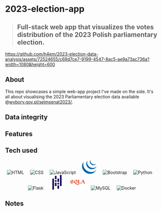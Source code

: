 ﻿# 2023-election-app

> ## Full-stack web app that visualizes the votes distribution of the 2023 Polish parliamentary election.

https://github.com/h4em/2023-election-data-analysis/assets/72524655/c69d7ce7-9199-4547-8ac5-ae9a73ac736a?width=1080&height=600

## About 
This repo showcases a simple web-app project I've made on the side. It's all about visualising the 2023 Parliamentary election data available @[wybory.gov.pl/sejmsenat2023/](https://wybory.gov.pl/sejmsenat2023/pl/dane_w_arkuszach).

## Data integrity

## Features 

## Tech used
<p align="center">
  <img src="https://user-images.githubusercontent.com/25181517/192158954-f88b5814-d510-4564-b285-dff7d6400dad.png" alt="HTML" width="48" height="48" style="margin-right: 16px;">
  <img src="https://user-images.githubusercontent.com/25181517/183898674-75a4a1b1-f960-4ea9-abcb-637170a00a75.png" alt="CSS" width="48" height="48" style="margin-right: 16px;">
  <img src="https://user-images.githubusercontent.com/25181517/117447155-6a868a00-af3d-11eb-9cfe-245df15c9f3f.png" alt="JavaScript" width="48" height="48" style="margin-right: 16px;">
  <img src="res\jquery.svg" alt="JavaScript" width="48" height="48" style="margin-right: 16px;">
  <img src="https://user-images.githubusercontent.com/25181517/183898054-b3d693d4-dafb-4808-a509-bab54cf5de34.png" alt="Bootstrap" width="48" height="48" style="margin-right: 16px;">
  <img src="https://user-images.githubusercontent.com/25181517/183423507-c056a6f9-1ba8-4312-a350-19bcbc5a8697.png" alt="Python" width="48" height="48" style="margin-right: 16px;">
  <img src="https://user-images.githubusercontent.com/25181517/183423775-2276e25d-d43d-4e58-890b-edbc88e915f7.png" alt="Flask" width="48" height="48" style="margin-right: 16px;">
  <img src="res\pandas.svg" alt="pandas" width="48" height="48" 
  style="margin-right: 16px;">
  <img src="res\sqlalchemy.svg" alt="sqlalchemy" width="48" height="48" 
  style="margin-right: 16px;">
  <img src="https://user-images.githubusercontent.com/25181517/183896128-ec99105a-ec1a-4d85-b08b-1aa1620b2046.png" alt="MySQL" width="48" height="48" style="margin-right: 16px;">
  <img src="https://user-images.githubusercontent.com/25181517/117207330-263ba280-adf4-11eb-9b97-0ac5b40bc3be.png" alt="Docker" width="48" height="48">
</p>
<!-- <p>
    image source: https://github.com/marwin1991/profile-technology-icons
    https://simpleicons.org/?q=connector
</p> -->

## Notes